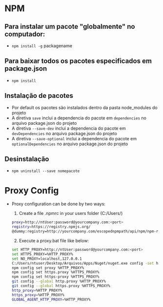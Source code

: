 # NPM

## Para instalar um pacote "globalmente" no computador:
* `npm install -g` packagename

## Para baixar todos os pacotes especificados em package.json
* `npm install` 

## Instalação de pacotes
* Por default os pacotes são instalados dentro da pasta node_modules do projeto 
* A diretiva `save` inclui a dependencia do pacote em `dependencies` no arquivo package.json do projeto
* A diretiva `--save-dev` inclui a dependencia do pacote em `devDependencies` no arquivo package.json do projeto
* A diretiva `--save-optional` inclui a dependencia do pacote em `optionalDependencies` no arquivo package.json do projeto


## Desinstalação
* `npm uninstall --save nomepacote` 

# Proxy Config

* Proxy configuration can be done by two ways:

  1. Create a file .npmrc in your users folder (C:/Users/<ntuserName>)

  ```bash
  proxy=http://ntUser:password@yourcompany.com:<port>
  registry=https://registry.npmjs.org/
  @dummy:registry=http://yourcompany.com/escopednpmpath/api/npm/npm-release-local
  ```

  2. Execute a proxy.bat file like below:

  ```bash
  set HTTP_PROXY=http://ntUser:password@yourcompany.com:<port>
  set HTTPS_PROXY=%HTTP_PROXY%
  set NO_PROXY=localhost,127.0.0.1
  C:/Users/ntuser/Desktop/Arquivos/Apps/Nuget/nuget.exe config -set http_proxy=%HTTP_PROXY%
  npm config set proxy %HTTP_PROXY%
  npm config set https.proxy %HTTPS_PROXY%
  npm config set https-proxy %HTTPS_PROXY%
  git config --global http.proxy %HTTP_PROXY%
  git config --global https.proxy %HTTPS_PROXY%
  http_proxy=%HTTP_PROXY%
  https_proxy=%HTTP_PROXY%
  GLOBAL_AGENT_HTTP_PROXY=%HTTP_PROXY%
  ```

  




